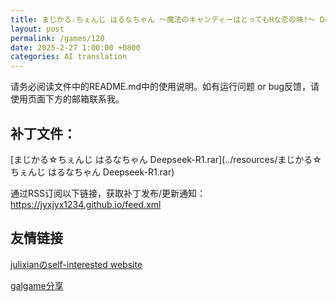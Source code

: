 ```yaml
---
title: まじかる☆ちぇんじ はるなちゃん ～魔法のキャンディーはとってもHな恋の味!～ Deepseek-R1 机翻补丁
layout: post
permalink: /games/120
date: 2025-2-27 1:00:00 +0800
categories: AI translation
---
```



请务必阅读文件中的README.md中的使用说明。如有运行问题 or bug反馈，请使用页面下方的邮箱联系我。



## 补丁文件：

[まじかる☆ちぇんじ はるなちゃん Deepseek-R1.rar](../resources/まじかる☆ちぇんじ はるなちゃん Deepseek-R1.rar)

 

通过RSS订阅以下链接，获取补丁发布/更新通知：https://jyxjyx1234.github.io/feed.xml

## 友情链接

[julixianのself-interested website](https://julixian-siw.worldsystem.top/) 

[galgame分享](https://t.me/galgpt)
